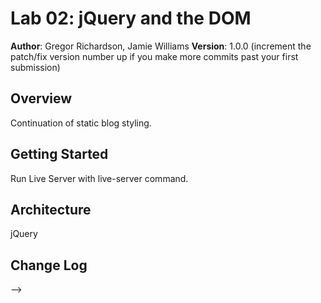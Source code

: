 # Lab 02: jQuery and the DOM

**Author**: Gregor Richardson, Jamie Williams
**Version**: 1.0.0 (increment the patch/fix version number up if you make more commits past your first submission)

## Overview
Continuation of static blog styling.

## Getting Started
Run Live Server with live-server command.

## Architecture
jQuery

## Change Log
<!-- Use this are to document the iterative changes made to your application as each feature is successfully implemented. Use time stamps. Here's an examples:

01-01-2001 4:59pm - Application now has a fully-functional express server, with GET and POST routes for the book resource.

## Credits and Collaborations
<!-- Give credit (and a link) to other people or resources that helped you build this application. -->
-->